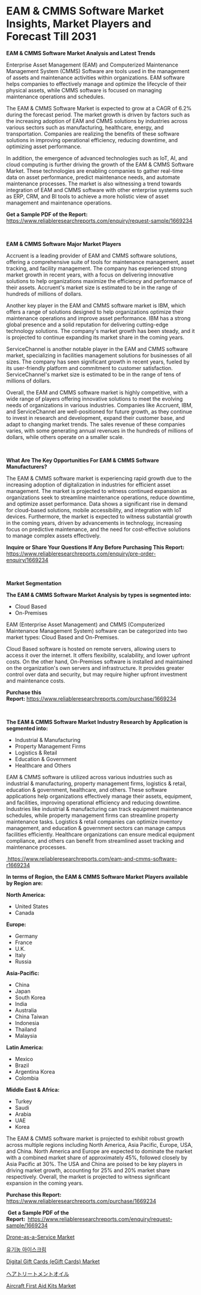 <p><h1>EAM & CMMS Software Market Insights, Market Players and Forecast Till 2031</h1></p><p><strong>EAM & CMMS Software Market Analysis and Latest Trends</strong></p>
<p><p>Enterprise Asset Management (EAM) and Computerized Maintenance Management System (CMMS) Software are tools used in the management of assets and maintenance activities within organizations. EAM software helps companies to effectively manage and optimize the lifecycle of their physical assets, while CMMS software is focused on managing maintenance operations and schedules.</p><p>The EAM & CMMS Software Market is expected to grow at a CAGR of 6.2% during the forecast period. The market growth is driven by factors such as the increasing adoption of EAM and CMMS solutions by industries across various sectors such as manufacturing, healthcare, energy, and transportation. Companies are realizing the benefits of these software solutions in improving operational efficiency, reducing downtime, and optimizing asset performance.</p><p>In addition, the emergence of advanced technologies such as IoT, AI, and cloud computing is further driving the growth of the EAM & CMMS Software Market. These technologies are enabling companies to gather real-time data on asset performance, predict maintenance needs, and automate maintenance processes. The market is also witnessing a trend towards integration of EAM and CMMS software with other enterprise systems such as ERP, CRM, and BI tools to achieve a more holistic view of asset management and maintenance operations.</p></p>
<p><strong>Get a Sample PDF of the Report:&nbsp;</strong> <a href="https://www.reliableresearchreports.com/enquiry/request-sample/1669234">https://www.reliableresearchreports.com/enquiry/request-sample/1669234</a></p>
<p>&nbsp;</p>
<p><strong>EAM & CMMS Software Major Market Players</strong></p>
<p><p>Accruent is a leading provider of EAM and CMMS software solutions, offering a comprehensive suite of tools for maintenance management, asset tracking, and facility management. The company has experienced strong market growth in recent years, with a focus on delivering innovative solutions to help organizations maximize the efficiency and performance of their assets. Accruent's market size is estimated to be in the range of hundreds of millions of dollars.</p><p>Another key player in the EAM and CMMS software market is IBM, which offers a range of solutions designed to help organizations optimize their maintenance operations and improve asset performance. IBM has a strong global presence and a solid reputation for delivering cutting-edge technology solutions. The company's market growth has been steady, and it is projected to continue expanding its market share in the coming years.</p><p>ServiceChannel is another notable player in the EAM and CMMS software market, specializing in facilities management solutions for businesses of all sizes. The company has seen significant growth in recent years, fueled by its user-friendly platform and commitment to customer satisfaction. ServiceChannel's market size is estimated to be in the range of tens of millions of dollars.</p><p>Overall, the EAM and CMMS software market is highly competitive, with a wide range of players offering innovative solutions to meet the evolving needs of organizations in various industries. Companies like Accruent, IBM, and ServiceChannel are well-positioned for future growth, as they continue to invest in research and development, expand their customer base, and adapt to changing market trends. The sales revenue of these companies varies, with some generating annual revenues in the hundreds of millions of dollars, while others operate on a smaller scale.</p></p>
<p>&nbsp;</p>
<p><strong>What Are The Key Opportunities For EAM & CMMS Software Manufacturers?</strong></p>
<p><p>The EAM & CMMS software market is experiencing rapid growth due to the increasing adoption of digitalization in industries for efficient asset management. The market is projected to witness continued expansion as organizations seek to streamline maintenance operations, reduce downtime, and optimize asset performance. Data shows a significant rise in demand for cloud-based solutions, mobile accessibility, and integration with IoT devices. Furthermore, the market is expected to witness substantial growth in the coming years, driven by advancements in technology, increasing focus on predictive maintenance, and the need for cost-effective solutions to manage complex assets effectively.</p></p>
<p><strong>Inquire or Share Your Questions If Any Before Purchasing This Report:</strong> <a href="https://www.reliableresearchreports.com/enquiry/pre-order-enquiry/1669234">https://www.reliableresearchreports.com/enquiry/pre-order-enquiry/1669234</a></p>
<p>&nbsp;</p>
<p><strong>Market Segmentation</strong></p>
<p><strong>The EAM & CMMS Software Market Analysis by types is segmented into:</strong></p>
<p><ul><li>Cloud Based</li><li>On-Premises</li></ul></p>
<p><p>EAM (Enterprise Asset Management) and CMMS (Computerized Maintenance Management System) software can be categorized into two market types: Cloud Based and On-Premises. </p><p>Cloud Based software is hosted on remote servers, allowing users to access it over the internet. It offers flexibility, scalability, and lower upfront costs. On the other hand, On-Premises software is installed and maintained on the organization's own servers and infrastructure. It provides greater control over data and security, but may require higher upfront investment and maintenance costs.</p></p>
<p><strong>Purchase this Report:&nbsp;</strong><a href="https://www.reliableresearchreports.com/purchase/1669234">https://www.reliableresearchreports.com/purchase/1669234</a></p>
<p>&nbsp;</p>
<p><strong>The EAM & CMMS Software Market Industry Research by Application is segmented into:</strong></p>
<p><ul><li>Industrial & Manufacturing</li><li>Property Management Firms</li><li>Logistics & Retail</li><li>Education & Government</li><li>Healthcare and Others</li></ul></p>
<p><p>EAM & CMMS software is utilized across various industries such as industrial & manufacturing, property management firms, logistics & retail, education & government, healthcare, and others. These software applications help organizations effectively manage their assets, equipment, and facilities, improving operational efficiency and reducing downtime. Industries like industrial & manufacturing can track equipment maintenance schedules, while property management firms can streamline property maintenance tasks. Logistics & retail companies can optimize inventory management, and education & government sectors can manage campus facilities efficiently. Healthcare organizations can ensure medical equipment compliance, and others can benefit from streamlined asset tracking and maintenance processes.</p></p>
<p><a href="https://www.reliableresearchreports.com/eam-and-cmms-software-r1669234">&nbsp;https://www.reliableresearchreports.com/eam-and-cmms-software-r1669234</a></p>
<p><strong>In terms of Region, the EAM & CMMS Software Market Players available by Region are:</strong></p>
<p>
    <p> <strong> North America: </strong>
        <ul>
            <li>United States</li>
            <li>Canada</li>
        </ul>
        </p> 
    <p> <strong> Europe: </strong>
        <ul>
            <li>Germany</li>
            <li>France</li>
            <li>U.K.</li>
            <li>Italy</li>
            <li>Russia</li>
        </ul>
        </p> 
    <p> <strong> Asia-Pacific: </strong>
        <ul>
            <li>China</li>
            <li>Japan</li>
            <li>South Korea</li>
            <li>India</li>
            <li>Australia</li>
            <li>China Taiwan</li>
            <li>Indonesia</li>
            <li>Thailand</li>
            <li>Malaysia</li>
        </ul>
        </p> 
    <p> <strong> Latin America: </strong>
        <ul>
            <li>Mexico</li>
            <li>Brazil</li>
            <li>Argentina Korea</li>
            <li>Colombia</li>
        </ul>
        </p> 
    <p> <strong> Middle East & Africa: </strong>
        <ul>
            <li>Turkey</li>
            <li>Saudi</li>
            <li>Arabia</li>
            <li>UAE</li>
            <li>Korea</li>
        </ul>
    </p>
    </p>
<p><p>The EAM & CMMS software market is projected to exhibit robust growth across multiple regions including North America, Asia Pacific, Europe, USA, and China. North America and Europe are expected to dominate the market with a combined market share of approximately 45%, followed closely by Asia Pacific at 30%. The USA and China are poised to be key players in driving market growth, accounting for 25% and 20% market share respectively. Overall, the market is projected to witness significant expansion in the coming years.</p></p>
<p><strong>Purchase this Report: </strong><a href="https://www.reliableresearchreports.com/purchase/1669234">https://www.reliableresearchreports.com/purchase/1669234</a></p>
<p>&nbsp;<strong>Get a Sample PDF of the Report:&nbsp;&nbsp;</strong><a href="https://www.reliableresearchreports.com/enquiry/request-sample/1669234">https://www.reliableresearchreports.com/enquiry/request-sample/1669234</a></p>
<p><strong></strong></p>
<p><p><a href="https://github.com/Alonsoolds3wq1d81czn8rbol/Market-Research-Report-List-2/blob/main/drone-as-a-service-market.md">Drone-as-a-Service Market</a></p><p><a href="https://github.com/iansanftyord09878/Market-Research-Report-List-1/blob/main/349430262138.md">유기농 아이스크림</a></p><p><a href="https://github.com/yemakinde/Market-Research-Report-List-2/blob/main/digital-gift-cards-egift-cards-market.md">Digital Gift Cards (eGift Cards) Market</a></p><p><a href="https://github.com/cnnriuez22368/Market-Research-Report-List-2/blob/main/490422662640.md">ヘアトリートメントオイル</a></p><p><a href="https://issuu.com/reportprime-2/docs/aircraft-first-aid-kits-market-size-2030.pptx">Aircraft First Aid Kits Market</a></p></p>